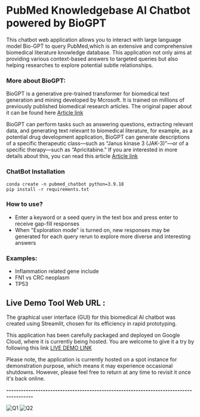 # PubMed Knowledgebase AI Chatbot powered by BioGPT
This chatbot web application allows you to interact with large language model Bio-GPT to query PubMed,which is an extensive and comprehensive biomedical literature knowledge database. This application not only aims at providing various context-based answers to targeted queries but also helping researches to explore potential subtle relationships.

### More about BioGPT:
BioGPT is a generative pre-trained transformer for biomedical text generation and mining developed by Mcrosoft. 
It is trained on millions of previously published biomedical research articles. 
The original paper about it can be found here [Article link](https://academic.oup.com/bib/article-abstract/23/6/bbac409/6713511?redirectedFrom=fulltext)

BioGPT can perform tasks such as answering questions, extracting relevant data, and generating text relevant to biomedical literature, 
for example, as a potential drug development application, BioGPT can generate descriptions of a specific therapeutic class—such as
 “Janus kinase 3 (JAK-3)”—or of a specific therapy—such as “Apricitabine.” If you are interested in more details about this, you can read this article [Article link](https://www.clinicaltrialsarena.com/news/biogpt-healthcare/?cf-view)


### ChatBot Installation
```
conda create -n pubmed_chatbot python=3.9.18
pip install -r requirements.txt
```

### How to use?
- Enter a keyword or a seed query in the text box and press enter to receive gap-fill responses
- When "Exploration mode" is turned on, new responses may be generated for each query rerun to explore more diverse and interesting answers


### Examples:
 - Inflammation related gene include
 - FN1 vs CRC neoplasm
 - TP53 
 


## **Live Demo Tool Web URL** : 

   The graphical user interface (GUI) for this biomedical AI chatbot was created using Streamlit, chosen for its efficiency in rapid prototyping.

   This application has been carefully packaged and deployed on Google Cloud, where it is currently being hosted. You are welcome to give it a try by following this link [LIVE DEMO LINK](http://34.23.165.128:8501/) 

   Please note, the application is currently hosted on a spot instance for demonstration purpose, which means it may experience occasional shutdowns. However, please feel free to return at any time to revisit it once it's back online.

 
 **---------------------------------------------------------------------------------------**
 
  
 
 ![Q1](https://github.com/mojocraftdojo/pubmed_chatbot_llm/blob/main/UI_demo1.png "demo1")
 ![Q2](https://github.com/mojocraftdojo/pubmed_chatbot_llm/blob/main/UI_demo2.png "demo2")

 
 

